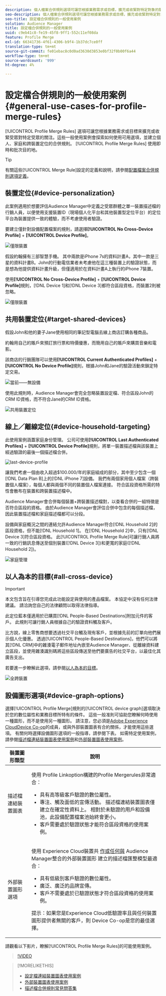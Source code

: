 ```yaml
---
description: 個人檔案合併規則選項可讓您根據業務需求或目標，擴充或收緊對特定對象的關注。 這些一般使用案例會探索如何使用可用選項，並建立個人、家庭和跨裝置定位的合併規則。
seo-description: 個人檔案合併規則選項可讓您根據業務需求或目標，擴充或收緊對特定對象的關注。 這些一般使用案例會探索如何使用可用選項，並建立個人、家庭和跨裝置定位的合併規則。
seo-title: 設定檔合併規則的一般使用案例
solution: Audience Manager
title: 設定檔合併規則的一般使用案例
uuid: c9eb41c8-fe19-45f8-9ff1-552c11ef08da
feature: Profile Merge
exl-id: 66341736-4f61-4306-b9f4-1b37dc7ce0ff
translation-type: tm+mt
source-git-commit: fe01ebac8c0d0ad3630d3853e0bf32f0b00f6a44
workflow-type: tm+mt
source-wordcount: '999'
ht-degree: 4%

---
```


# 設定檔合併規則的一般使用案例 {#general-use-cases-for-profile-merge-rules}

[!UICONTROL Profile Merge Rules] 選項可讓您根據業務需求或目標來擴充或收緊受眾對特定受眾的關注。這些一般使用案例會探索如何使用可用選項，並建立個人、家庭和跨裝置定位的合併規則。 [!UICONTROL Profile Merge Rules] 使用即時和批次目的地。

>[!TIP]
>
>有關這些[!UICONTROL Merge Rule]設定的定義和說明，請參閱[配置檔案合併規則選項定義](merge-rule-definitions.md)。

## 裝置定位{#device-personalization}

此案例適用於想要評估Audience Manager中定義之受眾群體之單一裝置描述檔的行銷人員，以便使用支援裝置ID（現場個人化平台和其他裝置型定位平台）的定位平台為裝置提供一致的體驗，而不考慮使用者驗證。

要建立僅針對設備配置檔案的規則，請選擇&#x200B;**[!UICONTROL No Cross-Device Profile]** + **[!UICONTROL Device Profile]**。

![僅限裝置](assets/device-only.png)

假設約翰擁有三部智慧手機。 其中兩款是iPhone 7s的資料計畫A，其中一款是三星的資料計畫B。John的行動電信業者未考慮他在這三種裝置上的驗證狀態，而是想為他提供資料計畫升級，但僅適用於在資料計畫A上執行的iPhone 7裝置。

使用&#x200B;**[!UICONTROL No Cross-Device Profile]** + **[!UICONTROL Device Profile]**&#x200B;規則，[!DNL Device 1]和[!DNL Device 3]都符合區段資格，而裝置2則被忽略。

![僅限裝置](assets/device-management.png)

## 共用裝置定位{#target-shared-devices}

假設John和他的妻子Jane使用相同的筆記型電腦去線上商店訂購各種商品。

約翰用自己的賬戶來預訂旅行票和特價優惠，而簡用自己的賬戶來購買音樂和電影。

該商店的行銷團隊可以使用&#x200B;**[!UICONTROL Current Authenticated Profiles]** + **[!UICONTROL No Device Profile]**&#x200B;規則，根據John和Jane的驗證活動來鎖定特定交易。

![當前——無設備](assets/current-no-device.png)

使用此規則時，Audience Manager會完全忽略裝置設定檔、符合區段John的CRM ID資格，而不符合Jane的CRM ID資格。

![共用裝置定位](assets/shared-device-targeting.png)

## 線上／離線定位{#device-household-targeting}

此使用案例涵蓋家庭身份管理。 公司可使用&#x200B;**[!UICONTROL Last Authenticated Profiles]** + **[!UICONTROL Device Profile]**&#x200B;規則，將單一裝置描述檔與該裝置上經過驗證的最後一個描述檔合併。

![last-device-profile](assets/last-device-profile.png)

讓我們考慮一個由收入超過$100.000/年的家庭組成的部分，其中至少包含一個[!DNL Data Plan B]上的[!DNL iPhone 7]設備。 我們有兩個家用個人檔案（跨裝置個人檔案），每個人都與兩個不同的裝置個人檔案連接。 符合區段資格所需的特性會散布在裝置和跨裝置描述檔中。

Audience Manager會合併每個裝置+跨裝置描述檔對，以查看合併的一組特徵是否符合區段的資格。 由於Audience Manager會評估合併中包含的每個描述檔，因此裝置描述檔和家庭描述檔都可以分段。

設備與家庭概況之間的連結允許Audience Manager符合[!DNL Household 2]的區段資格，但不能[!DNL Household 1]。 在[!DNL Household 2]中，只有[!DNL Device 3]符合區段資格。 此[!UICONTROL Profile Merge Rule]可讓行銷人員將一致的行銷訊息傳送至個別裝置([!DNL Device 3])和更寬的家庭([!DNL Household 2])。

![家庭管理](assets/household-management.png)

## 以人為本的目標{#all-cross-device}

>[!IMPORTANT]
>
>本文包含旨在引導您完成此功能設定與使用的產品檔案。 本協定中沒有任何法律建議。 請洽詢您自己的法律顧問以取得法律指導。

此定位藍本僅適用於已購買[!DNL People-Based Destinations]附加元件的客戶。 此規則可讓行銷人員根據自己的驗證資料觸及客戶。

比方說，線上零售商想要透過社交平台觸及現有客戶，並根據先前的訂單向他們展示個人化優惠。 透過[!UICONTROL People-Based Destinations]，他們可以將其[!DNL CRM]中的雜湊電子郵件地址內嵌至Audience Manager、從離線資料建立區段，並使用雜湊識別碼將這些區段傳送至他們要廣告的社交平台，以最佳化其廣告支出。

若要進一步瞭解此選項，請參閱[以人為本的目標](../destinations/people-based-destinations-overview.md)。

![全跨裝置](assets/all-cross-device.png)

## 設備圖形選項{#device-graph-options}

選擇[!UICONTROL Profile Merge]規則的[!UICONTROL device graph]選項取決於您的數位屬性和業務目標所特有的條件。 這些一般准則可協助您瞭解何時使用一種圖形，而不是使用另一種圖形。 請注意，您必須是[Adobe Experience CloudDevice Co-op](https://docs.adobe.com/content/help/zh-Hant/device-co-op/using/home.translate.html)的成員，或與外部裝置圖表有合約關係，才能使用這些選項。 有關何時選擇設備圖形選項的一般指導，請參閱下表。 如需特定使用案例，請參閱[描述檔連結裝置圖表使用案例](profile-link-use-case.md)和[外部裝置圖表使用案例](external-graph-use-cases.md)。

<table id="table_66D9152D4FF040A186003272D456625D"> 
 <thead> 
  <tr> 
   <th colname="col1" class="entry"> 裝置圖形類型 </th> 
   <th colname="col2" class="entry"> 說明 </th> 
  </tr>
 </thead>
 <tbody> 
  <tr> 
   <td colname="col1"> <p><span class="wintitle"> 描述檔連結裝置圖表</span> </p> </td> 
   <td colname="col2"> <p><span class="wintitle"> 使用</span> Profile  <span class="wintitle"> </span> Linkoption構建的Profile Mergerules非常適合： </p> <p> 
     <ul id="ul_FF44FA894BB2448887C8EDA9C8407EF9"> 
      <li id="li_E22505210C664FE6A9AA7C61244B36DA">具有高等級客戶驗證的數位屬性。 </li> 
      <li id="li_BE7112EE611E4DEB95B5C0A2852BFA97">專注、觸及面低的宣傳活動。 <span class="wintitle">描述檔連結</span>裝置圖表僅建立在確定性資料上。 相對於未驗證的用戶和設備池，此設備配置檔案池始終會更小。 </li> 
      <li id="li_5FD9E936A72A4EFE80E694FA2E08E385">客戶需要處於驗證狀態才能符合區段資格的使用案例。 </li> 
     </ul> </p> </td> 
  </tr> 
  <tr> 
   <td colname="col1"> <p>外部裝置圖形選項 </p> </td> 
   <td colname="col2"> <p><span class="wintitle"> 使用</span> Experience Cloud裝置共 <a href="https://docs.adobe.com/content/help/en/device-co-op/using/about/overview.html" format="https" scope="external"> 作或任何與</a> Audience  <span class="keyword"> Manager整合的外部裝置圖形</span> 建立的描述檔匯整模型最適合： </p> <p> 
     <ul id="ul_D76D773988604A619FA4A3BF37F910F0"> 
      <li id="li_969A0755A9E34CBEB2F7331C137B9A26">具有低級別客戶驗證的數位屬性。 </li> 
      <li id="li_AC78C8B4AD5340FFAC44FE851096C6A6">廣泛、廣泛的品牌宣傳。 </li> 
      <li id="li_14AEC54CE34440889A3A36324EC6F497">客戶不需要處於已驗證狀態才符合區段資格的使用案例。 </li> 
     </ul> </p> <p> <p>提示：如果您是<span class="keyword">Experience Cloud</span>低驗證率且與任何裝置圖形提供者無關的客戶，則<span class="keyword"> Device Co-op</span>是您的最佳選擇。 </p> </p> </td> 
  </tr> 
 </tbody> 
</table>

請觀看以下影片，瞭解[!UICONTROL Profile Merge Rules]的可能使用案例。

>[!VIDEO](https://video.tv.adobe.com/v/28975/)

>[!MORELIKETHIS]
>
>* [設定檔連結裝置圖表使用案例](profile-link-use-case.md)
>* [外部裝置圖表使用案例](external-graph-use-cases.md)
>* [描述檔合併規則常見問答集](../../faq/faq-profile-merge.md)

